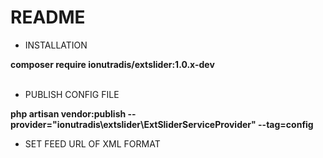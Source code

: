 # README

* INSTALLATION


**composer require ionutradis/extslider:1.0.x-dev**
 <br> <br>

* PUBLISH CONFIG FILE

**php artisan vendor:publish --provider="ionutradis\extslider\ExtSliderServiceProvider" --tag=config**

* SET FEED URL OF XML FORMAT